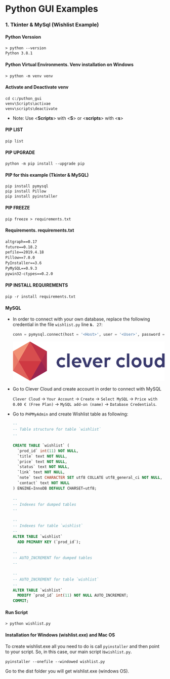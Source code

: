 # Python GUI Examples

### 1. Tkinter & MySql (Wishlist Example)

#### Python Verssion
```shell
> python --version
Python 3.8.1
```

#### Python Virtual Environments. Venv installation on Windows

```shell
> python -m venv venv
```

#### Activate and Deactivate venv

```shell
cd c:/puthon_gui
venv\Scripts\activae
venv\scripts\deactivate
```

* Note: Use <**Scripts**> with <**S**> or <**scripts**> with <**s**>

#### PIP LIST

```shell
pip list
```

#### PIP UPGRADE

```shell
python -m pip install --upgrade pip
```

#### PIP for this example (Tkinter & MySQL)

```shell
pip install pymysql
pip install Pillow
pip install pyinstaller
```

#### PIP FREEZE

```shell
pip freeze > requirements.txt
```

#### Requirements. requirements.txt

```markdown
altgraph==0.17
future==0.18.2
pefile==2019.4.18
Pillow==7.0.0
PyInstaller==3.6
PyMySQL==0.9.3
pywin32-ctypes==0.2.0
```

#### PIP INSTALL REQUIREMENTS

```shell
pip -r install requirements.txt
```

#### MySQL

* In order to connect with your own database, replace the following credential in the file `wishlist.py` line `№. 27`: 

  ```python
  conn = pymysql.connect(host = '<Host>', user = '<User>', password = '<Password>', db = '<Database Name>')
  ```

   [![Clever Cloud](logo_on_white-1579091213548.svg)](https://console.clever-cloud.com/) 

* Go to Clever Cloud and create account in order to connect with MySQL 

  `Clever Cloud` -> `Your Account` -> `Create` -> `Select MySQL`  -> `Price with 0.00 € (Free Plan)` -> `MySQL add-on (name)` -> `Database Credentials`.

* Go to `PHPMyAdmin` and create Wishlist table as following:

  ```sql
  --
  -- Table structure for table `wishlist`
  --
  
  CREATE TABLE `wishlist` (
    `prod_id` int(11) NOT NULL,
    `title` text NOT NULL,
    `price` text NOT NULL,
    `status` text NOT NULL,
    `link` text NOT NULL,
    `note` text CHARACTER SET utf8 COLLATE utf8_general_ci NOT NULL,
    `contact` text NOT NULL
  ) ENGINE=InnoDB DEFAULT CHARSET=utf8;
  
  --
  -- Indexes for dumped tables
  --
  
  --
  -- Indexes for table `wishlist`
  --
  ALTER TABLE `wishlist`
    ADD PRIMARY KEY (`prod_id`);
  
  --
  -- AUTO_INCREMENT for dumped tables
  --
  
  --
  -- AUTO_INCREMENT for table `wishlist`
  --
  ALTER TABLE `wishlist`
    MODIFY `prod_id` int(11) NOT NULL AUTO_INCREMENT;
  COMMIT;
  ```

#### Run Script

```shell
> python wishlist.py
```

#### Installation for Windows (wishlist.exe) and Mac OS

To create wishlist.exe all you need to do is call `pyinstaller` and then point to your script. So, in this case, our main script is`wishlist.py`.

```
pyinstaller --onefile --windowed wishlist.py
```

Go to the dist folder you will get wishlist.exe (windows OS).